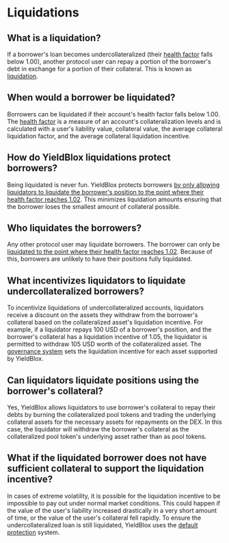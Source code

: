 # Liquidations

## What is a liquidation?

If a borrower's loan becomes undercollateralized (their [health factor](./#whats-a-health-factor) falls below 1.00), another protocol user can repay a portion of the borrower's debt in exchange for a portion of their collateral. This is known as [liquidation](../../technical-docs/math.md#maximum-liquidation-amount).&#x20;

## When would a borrower be liquidated?

Borrowers can be liquidated if their account's health factor falls below 1.00. The [health factor](./#whats-a-health-factor) is a measure of an account's collateralization levels and is calculated with a user's liability value, collateral value, the average collateral liquidation factor, and the average collateral liquidation incentive.

## How do YieldBlox liquidations protect borrowers?

Being liquidated is never fun. YieldBlox protects borrowers [by only allowing liquidators to liquidate the borrower's position to the point where their health factor reaches 1.02](../../technical-docs/math.md#maximum-liquidation-amount). This minimizes liquidation amounts ensuring that the borrower loses the smallest amount of collateral possible.

## Who liquidates the borrowers?

Any other protocol user may liquidate borrowers. The borrower can only be [liquidated to the point where their health factor reaches 1.02](../../technical-docs/math.md#maximum-liquidation-amount). Because of this, borrowers are unlikely to have their positions fully liquidated.

## What incentivizes liquidators to liquidate undercollateralized borrowers?

To incentivize liquidations of undercollateralized accounts, liquidators receive a discount on the assets they withdraw from the borrower's collateral based on the collateralized asset's liquidation incentive. For example, if a liquidator repays 100 USD of a borrower's position, and the borrower's collateral has a liquidation incentive of 1.05, the liquidator is permitted to withdraw 105 USD worth of the collateralized asset. The [governance system](../governance.md) sets the liquidation incentive for each asset supported by YieldBlox.

## Can liquidators liquidate positions using the borrower's collateral?

Yes, YieldBlox allows liquidators to use borrower's collateral to repay their debts by burning the collateralized pool tokens and trading the underlying collateral assets for the necessary assets for repayments on the DEX. In this case, the liquidator will withdraw the borrower's collateral as the collateralized pool token's underlying asset rather than as pool tokens.

## What if the liquidated borrower does not have sufficient collateral to support the liquidation incentive?

In cases of extreme volatility, it is possible for the liquidation incentive to be impossible to pay out under normal market conditions. This could happen if the value of the user's liability increased drastically in a very short amount of time, or the value of the user's collateral fell rapidly. To ensure the undercollateralized loan is still liquidated, YieldBlox uses the [default protection](default-protection.md) system.&#x20;
